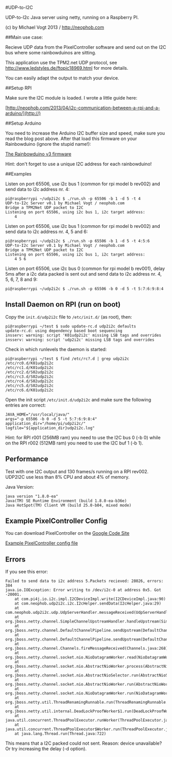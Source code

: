 #UDP-to-I2C

UDP-to-I2c Java server using netty, running on a Raspberry PI.

(c) by Michael Vogt 2013 / http://neophob.com

##Main use case:

Recieve UDP data from the PixelController software and send out on the I2C bus where some rainbowduinos are sitting.

This application use the TPM2.net UDP protocol, see http://www.ledstyles.de/ftopic18969.html for more details.

You can easily adapt the output to match your device.

##Setup RPI

Make sure the I2C module is loaded. I wrote a little guide here:

[http://neophob.com/2013/04/i2c-communication-between-a-rpi-and-a-arduino/](http://)

##Setup Arduino

You need to increase the Arduino I2C buffer size and speed, make sure you read the blog post above. After that load this firmware on your Rainbowduino (ignore the stupid name!):

[The Rainbowduino v3 firmware](https://github.com/neophob/udp-to-i2c/tree/master/src/build/Arduino/rv3_tmp)

Hint: don't forget to use a unique I2C address for each rainbowduino!


##Examples

Listen on port 65506, use i2c bus 1 (common for rpi model b rev002) and send data to i2c address nr. 4:

	pi@raspberrypi ~/udp2i2c $ ./run.sh -p 65506 -b 1 -d 5 -t 4 
	UDP-to-I2c Server v0.1 by Michael Vogt / neophob.com
	Bridge a TPM2Net UDP packet to I2C
	Listening on port 65506, using i2c bus 1, i2c target address:
	    4 

Listen on port 65506, use i2c bus 1 (common for rpi model b rev002) and send data to i2c address nr. 4, 5 and 6:

	pi@raspberrypi ~/udp2i2c $ ./run.sh -p 65506 -b 1 -d 5 -t 4:5:6
	UDP-to-I2c Server v0.1 by Michael Vogt / neophob.com
	Bridge a TPM2Net UDP packet to I2C
	Listening on port 65506, using i2c bus 1, i2c target address:
	    4 5 6

Listen on port 65506, use i2c bus 0 (common for rpi model b rev001), delay 5ms after a i2c data packed is sent out and send data to i2c address nr. 4, 5, 6, 7, 8 and 9:

    pi@raspberrypi ~/udp2i2c $ ./run.sh -p 65506 -b 0 -d 5 -t 5:7:6:9:8:4

## Install Daemon on RPI (run on boot)

Copy the `init.d/udp2i2c` file to `/etc/init.d/` (as root), then:

	pi@raspberrypi ~/test $ sudo update-rc.d udp2i2c defaults
	update-rc.d: using dependency based boot sequencing
	insserv: warning: script 'K01udp2i2c' missing LSB tags and overrides
	insserv: warning: script 'udp2i2c' missing LSB tags and overrides

	
Check in which runlevels the daemon is started:

	pi@raspberrypi ~/test $ find /etc/rc?.d | grep udp2i2c
	/etc/rc0.d/K01udp2i2c
	/etc/rc1.d/K01udp2i2c
	/etc/rc2.d/S02udp2i2c
	/etc/rc3.d/S02udp2i2c
	/etc/rc4.d/S02udp2i2c
	/etc/rc5.d/S02udp2i2c
	/etc/rc6.d/K01udp2i2c
	
Open the init script `/etc/init.d/udp2i2c` and make sure the following entries are correct:

	JAVA_HOME="/usr/local/java/"
	args="-p 65506 -b 0 -d 5 -t 5:7:6:9:8:4"
	application_dir="/home/pi/udp2i2c/"
	logfile="${application_dir}udp2i2c.log"

Hint: for RPI r001 (256MB ram) you need to use the I2C bus 0 (-b 0) while on the RPI r002 (512MB ram) you need to use the I2C buf 1 (-b 1).
	
## Performance

Test with one I2C output and 130 frames/s running on a RPI rev002. 
UDP2I2C use less than 8% CPU and about 4% of memory. 

Java Version:

	java version "1.8.0-ea"
	Java(TM) SE Runtime Environment (build 1.8.0-ea-b36e)
	Java HotSpot(TM) Client VM (build 25.0-b04, mixed mode)

## Example PixelController Config

You can download PixelController on the [Google Code Site](https://code.google.com/p/pixelcontroller/)

[Example PixelController config file](https://github.com/neophob/udp-to-i2c/blob/master/src/build/PixelController/config.properties)

## Errors

If you see this error:

	Failed to send data to i2c address 5.Packets recieved: 28026, errors: 384
	java.io.IOException: Error writing to /dev/i2c-0 at address 0x5. Got -20001.
		at com.pi4j.io.i2c.impl.I2CDeviceImpl.write(I2CDeviceImpl.java:90)
		at com.neophob.udp2i2c.i2c.I2cHelper.sendData(I2cHelper.java:29)
		at com.neophob.udp2i2c.udp.UdpServerHandler.messageReceived(UdpServerHandler.java:59)
		at org.jboss.netty.channel.SimpleChannelUpstreamHandler.handleUpstream(SimpleChannelUpstreamHandler.java:70)
		at org.jboss.netty.channel.DefaultChannelPipeline.sendUpstream(DefaultChannelPipeline.java:564)
		at org.jboss.netty.channel.DefaultChannelPipeline.sendUpstream(DefaultChannelPipeline.java:559)
		at org.jboss.netty.channel.Channels.fireMessageReceived(Channels.java:268)
		at org.jboss.netty.channel.socket.nio.NioDatagramWorker.read(NioDatagramWorker.java:98)
		at org.jboss.netty.channel.socket.nio.AbstractNioWorker.process(AbstractNioWorker.java:107)
		at org.jboss.netty.channel.socket.nio.AbstractNioSelector.run(AbstractNioSelector.java:312)
		at org.jboss.netty.channel.socket.nio.AbstractNioWorker.run(AbstractNioWorker.java:88)
		at org.jboss.netty.channel.socket.nio.NioDatagramWorker.run(NioDatagramWorker.java:343)
		at org.jboss.netty.util.ThreadRenamingRunnable.run(ThreadRenamingRunnable.java:108)
		at org.jboss.netty.util.internal.DeadLockProofWorker$1.run(DeadLockProofWorker.java:42)
		at java.util.concurrent.ThreadPoolExecutor.runWorker(ThreadPoolExecutor.java:1110)
		at java.util.concurrent.ThreadPoolExecutor$Worker.run(ThreadPoolExecutor.java:603)
		at java.lang.Thread.run(Thread.java:722)

This means that a I2C packed could not sent. Reason: device unavailable? Or try increasing the delay (-d option).